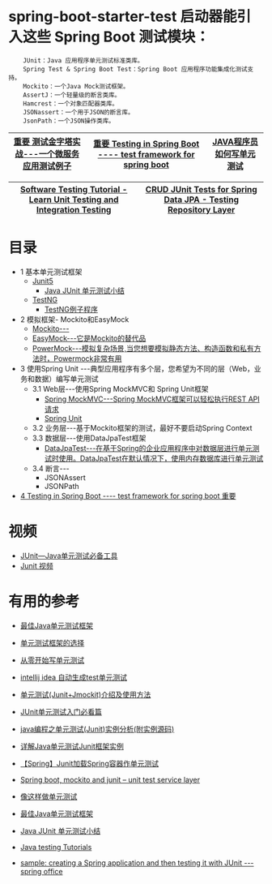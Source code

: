


# spring-boot-starter-test 启动器能引入这些 Spring Boot 测试模块：

        JUnit：Java 应用程序单元测试标准类库。
        Spring Test & Spring Boot Test：Spring Boot 应用程序功能集成化测试支持。
        Mockito：一个Java Mock测试框架。
        AssertJ：一个轻量级的断言类库。
        Hamcrest：一个对象匹配器类库。
        JSONassert：一个用于JSON的断言库。
        JsonPath：一个JSON操作类库。


 [重要 测试金字塔实战---一个微服务应用测试例子](https://insights.thoughtworks.cn/practical-test-pyramid/)|[重要 Testing in Spring Boot ---- test framework for spring boot   ](https://www.baeldung.com/spring-boot-testing)|[JAVA程序员如何写单元测试](https://www.coollf.com/archives/unit-testing)|
---|---|---|

[Software Testing Tutorial - Learn Unit Testing and Integration Testing](https://www.youtube.com/watch?v=Geq60OVyBPg)|[CRUD JUnit Tests for Spring Data JPA - Testing Repository Layer](https://www.javaguides.net/2021/07/crud-junit-tests-for-spring-data-jpa.html)|
---|---|


# 目录

  * 1 基本单元测试框架
    * [Junit5](https://junit.org/junit5/)
      * [Java JUnit 单元测试小结](https://segmentfault.com/a/1190000006731125)
    * [TestNG](https://testng.org/doc/)
      * [TestNG例子程序](http://websystique.com/java/testng-tutorial/)
  * 2 模拟框架- Mockito和EasyMock    
    * [Mockito---](https://github.com/stevenli91748/JAVA-Architecture/blob/master/JAVA%20Framework/Mockito/mochito.md)
    * [EasyMock---它是Mockito的替代品](https://easymock.org/)
    * [PowerMock---模拟复杂场景,当您想要模拟静态方法、构造函数和私有方法时，Powermock非常有用](https://powermock.github.io/)
  * 3 使用Spring Unit ---典型应用程序有多个层，您希望为不同的层（Web，业务和数据）编写单元测试
    * 3.1 Web层---使用Spring MockMVC和 Spring Unit框架
      * [Spring MockMVC---Spring MockMVC框架可以轻松执行REST API请求](http://zetcode.com/spring/mockmvc/)
      * [Spring Unit](https://docs.spring.io/spring-batch/docs/current/reference/html/testing.html)
    * 3.2 业务层---基于Mockito框架的测试，最好不要启动Spring Context
    * 3.3 数据层---使用DataJpaTest框架
      * [DataJpaTest---在基于Spring的企业应用程序中对数据层进行单元测试时使用。DataJpaTest在默认情况下，使用内存数据库进行单元测试](https://bezkoder.com/spring-boot-unit-test-jpa-repo-datajpatest/)
    * 3.4 断言---
      * JSONAssert
      * JSONPath
  * [4 Testing in Spring Boot ---- test framework for spring boot  重要 ](https://www.baeldung.com/spring-boot-testing)
    
  
# 视频

* [JUnit—Java单元测试必备工具](http://www.imooc.com/learn/356)
* [Junit 视频]((https://www.bilibili.com/video/av46370535?from=search&seid=5196717484594619472))


# 有用的参考
* [最佳Java单元测试框架](https://juejin.cn/post/6844903941038161928)
* [单元测试框架的选择](https://zhuanlan.zhihu.com/p/141622441)
* [从零开始写单元测试](https://yasinshaw.com/articles/102)

* [intellij idea 自动生成test单元测试](https://www.cnblogs.com/exmyth/p/12420651.html)
* [单元测试(Junit+Jmockit)介绍及使用方法](https://www.jianshu.com/p/37de454c5f34)
* [JUnit单元测试入门必看篇](https://www.jb51.net/article/128856.htm)
* [java编程之单元测试(Junit)实例分析(附实例源码)](https://www.jb51.net/article/74976.htm)
* [详解Java单元测试Junit框架实例](https://www.jb51.net/article/111356.htm)
* [【Spring】Junit加载Spring容器作单元测试](https://www.cnblogs.com/swugogo/p/5908435.html)
* [Spring boot, mockito and junit – unit test service layer](https://howtodoinjava.com/spring-boot2/testing/spring-boot-mockito-junit-example/)
* [像这样做单元测试](https://my.oschina.net/huangyong/blog/162325)
* [最佳Java单元测试框架](https://juejin.im/post/6844903941038161928)

* [Java JUnit 单元测试小结](https://segmentfault.com/a/1190000006731125)
* [Java testing Tutorials](https://howtodoinjava.com/)
* [sample: creating a Spring application and then testing it with JUnit  ---spring office](https://spring.io/guides/gs/testing-web/)



